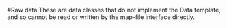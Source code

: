 #Raw data
These are data classes that do not implement the Data template, and so cannot be read or written by the map-file interface directly.
